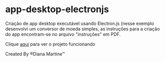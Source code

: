 # app-desktop-electronjs
 Criação de app desktop executável usando Electron.js (nesse exemplo desenvolvi um conversor de moeda simples, as instruções para a criação do app encontram-se no arquivo "instruções" em PDF.
 
 Clique [aqui](https://dianamartine.github.io/app-desktop-electronjs/.) para ver o projeto funcionando
 
Created By &reg;Diana Martine&trade;

